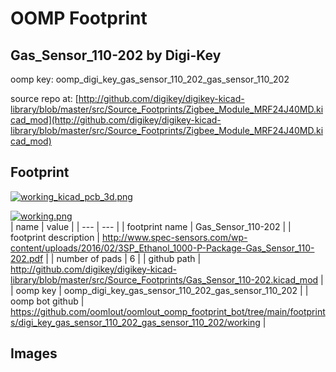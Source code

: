 # OOMP Footprint  
## Gas_Sensor_110-202  by Digi-Key  
  
oomp key: oomp_digi_key_gas_sensor_110_202_gas_sensor_110_202  
  
source repo at: [http://github.com/digikey/digikey-kicad-library/blob/master/src/Source_Footprints/Zigbee_Module_MRF24J40MD.kicad_mod](http://github.com/digikey/digikey-kicad-library/blob/master/src/Source_Footprints/Zigbee_Module_MRF24J40MD.kicad_mod)  
## Footprint  
  
[![working_kicad_pcb_3d.png](working_kicad_pcb_3d_600.png)](working_kicad_pcb_3d.png)  
  
[![working.png](working_600.png)](working.png)  
| name | value | 
| --- | --- | 
| footprint name | Gas_Sensor_110-202 | 
| footprint description | http://www.spec-sensors.com/wp-content/uploads/2016/02/3SP_Ethanol_1000-P-Package-Gas_Sensor_110-202.pdf | 
| number of pads | 6 | 
| github path | http://github.com/digikey/digikey-kicad-library/blob/master/src/Source_Footprints/Gas_Sensor_110-202.kicad_mod | 
| oomp key | oomp_digi_key_gas_sensor_110_202_gas_sensor_110_202 | 
| oomp bot github | https://github.com/oomlout/oomlout_oomp_footprint_bot/tree/main/footprints/digi_key_gas_sensor_110_202_gas_sensor_110_202/working | 
## Images  
